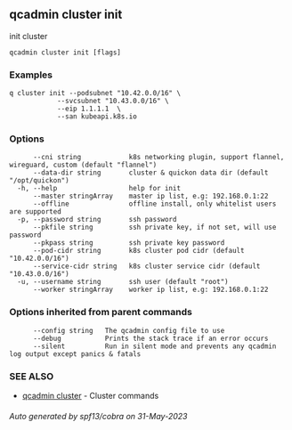 ## qcadmin cluster init

init cluster

```
qcadmin cluster init [flags]
```

### Examples

```
q cluster init --podsubnet "10.42.0.0/16" \
 			--svcsubnet "10.43.0.0/16" \
			--eip 1.1.1.1  \
			--san kubeapi.k8s.io
```

### Options

```
      --cni string            k8s networking plugin, support flannel, wireguard, custom (default "flannel")
      --data-dir string       cluster & quickon data dir (default "/opt/quickon")
  -h, --help                  help for init
      --master stringArray    master ip list, e.g: 192.168.0.1:22
      --offline               offline install, only whitelist users are supported
  -p, --password string       ssh password
      --pkfile string         ssh private key, if not set, will use password
      --pkpass string         ssh private key password
      --pod-cidr string       k8s cluster pod cidr (default "10.42.0.0/16")
      --service-cidr string   k8s cluster service cidr (default "10.43.0.0/16")
  -u, --username string       ssh user (default "root")
      --worker stringArray    worker ip list, e.g: 192.168.0.1:22
```

### Options inherited from parent commands

```
      --config string   The qcadmin config file to use
      --debug           Prints the stack trace if an error occurs
      --silent          Run in silent mode and prevents any qcadmin log output except panics & fatals
```

### SEE ALSO

* [qcadmin cluster](qcadmin_cluster.md)	 - Cluster commands

###### Auto generated by spf13/cobra on 31-May-2023
